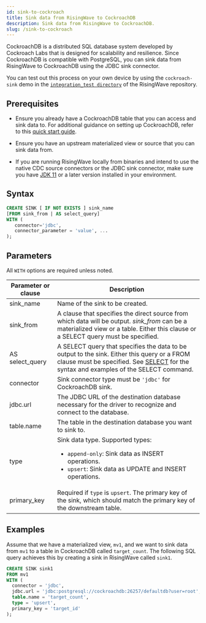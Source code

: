 ```yaml
---
id: sink-to-cockroach
title: Sink data from RisingWave to CockroachDB
description: Sink data from RisingWave to CockroachDB.
slug: /sink-to-cockroach 
---
```

<head>
  <link rel="canonical" href="https://docs.risingwave.com/docs/current/sink-to-cockroach/" />
</head>

CockroachDB is a distributed SQL database system developed by Cockroach Labs that is designed for scalability and resilience. Since CockroachDB is compatible with PostgreSQL, you can sink data from RisingWave to CockroachDB using the JDBC sink connector. 

You can test out this process on your own device by using the `cockroach-sink` demo in the [`integration_test directory`](https://github.com/risingwavelabs/risingwave/tree/main/integration_tests) of the RisingWave repository.

## Prerequisites

- Ensure you already have a CockroachDB table that you can access and sink data to.
  For additional guidance on setting up CockroachDB, refer to this [quick start guide](https://www.cockroachlabs.com/docs/cockroachcloud/quickstart).

- Ensure you have an upstream materialized view or source that you can sink data from.

- If you are running RisingWave locally from binaries and intend to use the native CDC source connectors or the JDBC sink connector, make sure you have [JDK 11](https://openjdk.org/projects/jdk/11/) or a later version installed in your environment.

## Syntax

```sql
CREATE SINK [ IF NOT EXISTS ] sink_name
[FROM sink_from | AS select_query]
WITH (
   connector='jdbc',
   connector_parameter = 'value', ...
);
```

## Parameters

All `WITH` options are required unless noted.

|Parameter or clause|Description|
|---|---|
|sink_name| Name of the sink to be created.|
|sink_from| A clause that specifies the direct source from which data will be output. *sink_from* can be a materialized view or a table. Either this clause or a SELECT query must be specified.|
|AS select_query| A SELECT query that specifies the data to be output to the sink. Either this query or a FROM clause must be specified. See [SELECT](/sql/commands/sql-select.md) for the syntax and examples of the SELECT command.|
|connector| Sink connector type must be `'jdbc'` for CockroachDB sink. |
|jdbc.url | The JDBC URL of the destination database necessary for the driver to recognize and connect to the database. |
|table.name | The table in the destination database you want to sink to. |
|type| Sink data type. Supported types:<ul><li> `append-only`: Sink data as INSERT operations.</li><li> `upsert`: Sink data as UPDATE and INSERT operations. </li></ul>|
|primary_key| Required if `type` is `upsert`. The primary key of the sink, which should match the primary key of the downstream table. |

## Examples

Assume that we have a materialized view, `mv1`, and we want to sink data from `mv1` to a table in CockroachDB called `target_count`. The following SQL query achieves this by creating a sink in RisingWave called `sink1`. 

```sql
CREATE SINK sink1
FROM mv1 
WITH (
  connector = 'jdbc',
  jdbc.url = 'jdbc:postgresql://cockroachdb:26257/defaultdb?user=root',
  table.name = 'target_count',
  type = 'upsert',
  primary_key = 'target_id'
);
```
